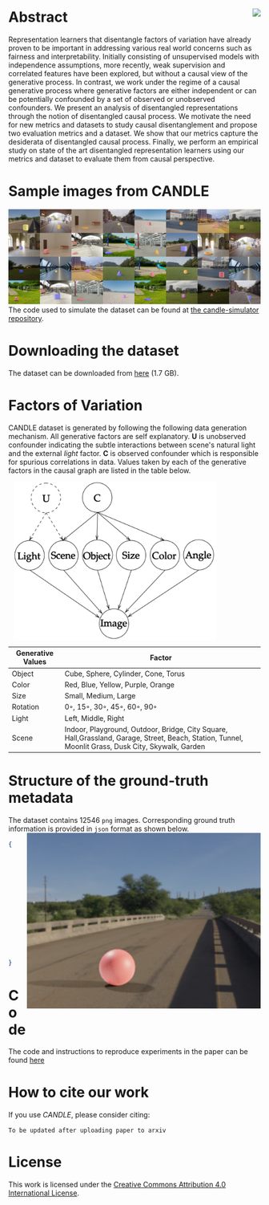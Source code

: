 # Abstract <img align="right" src="https://img.shields.io/badge/License-CC%20BY--SA%204.0-lightgrey.svg">
Representation learners that disentangle factors of variation have already proven to be important in addressing various real world concerns such as fairness and interpretability. Initially consisting of unsupervised models with independence assumptions, more recently, weak supervision and correlated features have been explored, but without a causal view of the generative process. In contrast, we work under the regime of a causal generative process where generative factors are either independent or can be potentially confounded by a set of observed or unobserved confounders. We present an analysis of disentangled representations through the notion of disentangled causal process. We motivate the need for new metrics and datasets to study causal disentanglement and propose two evaluation metrics and a dataset. We show that our metrics capture the desiderata of disentangled causal process. Finally, we perform an empirical study on state of the art disentangled representation learners using our metrics and dataset to evaluate them from causal perspective.
# Sample images from CANDLE
![CANDLE grid](./sample_images/grid.png)
The code used to simulate the dataset can be found at [the candle-simulator repository](https://github.com/causal-disentanglement/candle-simulator).

# Downloading the dataset
The dataset can be downloaded from [here](https://drive.google.com/drive/folders/11w267LWI8tbWhf1SR8kd-l6fP9WbJwNL) (1.7 GB).

# Factors of Variation
CANDLE dataset is generated by following the following data generation mechanism. All generative factors are self explanatory. **U** is unobserved confounder indicating the subtle interactions between scene's natural light and the external *light* factor. **C** is observed confounder which is responsible for spurious correlations in data. Values taken by each of the generative factors in the causal graph are listed in the table below.

<img align="center" height=315px style="margin-left: 10px" src="./datagenerator.png">


| Generative Values | Factor |
| --- | --- |
| Object | Cube, Sphere, Cylinder, Cone, Torus |
| Color | Red, Blue, Yellow, Purple, Orange |
| Size | Small, Medium, Large |
| Rotation | 0◦, 15◦, 30◦, 45◦, 60◦, 90◦ |
Light | Left, Middle, Right |
| Scene | Indoor, Playground, Outdoor, Bridge, City Square, Hall,Grassland, Garage, Street, Beach, Station, Tunnel, Moonlit Grass, Dusk City, Skywalk, Garden |

# Structure of the ground-truth metadata
The dataset contains 12546 `png` images. Corresponding ground truth information is provided in `json` format as shown below.
<img align="right" height=350px style="margin-left: 10px" src="./sample_images/4150.png">

```json
{   
    "scene": "bridge",
    "lights": "left",
    "objects": {
        "Sphere_0": {
            "object_type": "sphere",
            "color": "red",
            "size": 2,
            "rotation": 60,
            "bounds": [
                [95, 29], [154, 87]
            ]
        }
    }
}
```
# Code
The code and instructions to reproduce experiments in the paper can be found [here](https://github.com/causal-disentanglement/disentanglement_lib) 
# How to cite our work
If you use *CANDLE*, please consider citing:
```
To be updated after uploading paper to arxiv
```
# License
This work is licensed under the [Creative Commons Attribution 4.0 International License](https://creativecommons.org/licenses/by/4.0/).
